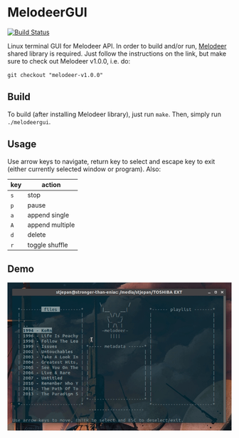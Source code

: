 # MelodeerGUI

[![Build Status](https://travis-ci.org/StjepanPoljak/MelodeerGUI.svg?branch=master)](https://travis-ci.org/StjepanPoljak/MelodeerGUI)

Linux terminal GUI for Melodeer API. In order to build and/or run,
[Melodeer](https://github.com/StjepanPoljak/Melodeer) shared library is required. Just follow the instructions on the link, but make sure to check out Melodeer v1.0.0, i.e. do:

```shell
git checkout "melodeer-v1.0.0"
```

## Build

To build (after installing Melodeer library), just run `make`. Then, simply run `./melodeergui`.

## Usage

Use arrow keys to navigate, return key to select and escape key to exit (either currently selected window or program). Also:

| key |     action      |
|-----|-----------------|
| `s` |      stop       |
| `p` |      pause      |
| `a` |  append single  |
| `A` | append multiple |
| `d` |     delete      |
| `r` | toggle shuffle  |

## Demo

![](demo/melodeergui-demo.gif)
